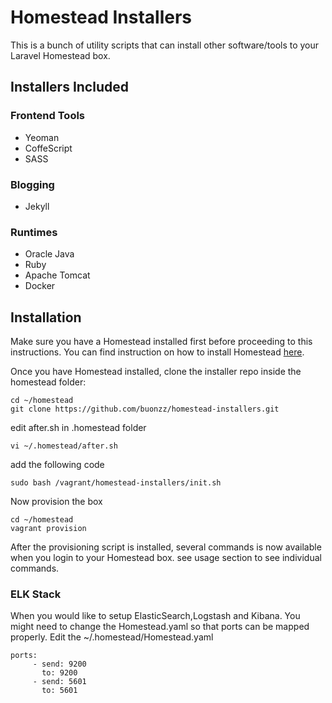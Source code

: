 # Homestead Installers

This is a bunch of utility scripts that can install other software/tools to your Laravel Homestead box.


## Installers Included

### Frontend Tools

* Yeoman
* CoffeScript
* SASS

### Blogging

* Jekyll

### Runtimes

* Oracle Java
* Ruby
* Apache Tomcat
* Docker


## Installation

Make sure you have a Homestead installed first before proceeding to this instructions. You can find instruction on how to install Homestead [here](https://laravel.com/docs/5.2/homestead#first-steps).

Once you have Homestead installed, clone the installer repo inside the homestead folder:

```
cd ~/homestead
git clone https://github.com/buonzz/homestead-installers.git
```

edit after.sh in .homestead folder

```
vi ~/.homestead/after.sh
```

add the following code

```
sudo bash /vagrant/homestead-installers/init.sh
```

Now provision the box

```
cd ~/homestead
vagrant provision
```

After the provisioning script is installed, several commands is now available when you login to your Homestead box. see usage section to see individual commands.


### ELK Stack

When you would like to setup ElasticSearch,Logstash and Kibana. You might need to change the Homestead.yaml so that ports can be mapped properly. Edit the ~/.homestead/Homestead.yaml

```
ports:
     - send: 9200
       to: 9200
     - send: 5601
       to: 5601
```
